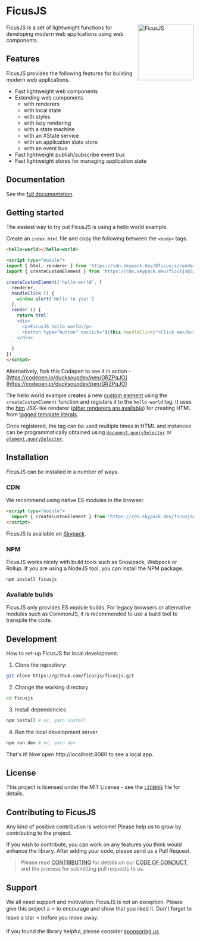 # FicusJS

<img src="img/ficus-icon-optimised.svg" alt="FicusJS" width="150" align="right">

FicusJS is a set of lightweight functions for developing modern web applications using web components.

## Features

FicusJS provides the following features for building modern web applications.

- Fast lightweight web components
- Extending web components
  - with renderers
  - with local state
  - with styles
  - with lazy rendering
  - with a state machine
  - with an XState service
  - with an application state store
  - with an event bus
- Fast lightweight publish/subscribe event bus
- Fast lightweight stores for managing application state

## Documentation

See the [full documentation](https://docs.ficusjs.org).

## Getting started

The easiest way to try out FicusJS is using a hello world example.

Create an `index.html` file and copy the following between the `<body>` tags.

```html
<hello-world></hello-world>

<script type="module">
import { html, renderer } from 'https://cdn.skypack.dev/@ficusjs/renderers@4/htm'
import { createCustomElement } from 'https://cdn.skypack.dev/ficusjs@3/custom-element'

createCustomElement('hello-world', {
  renderer,
  handleClick () {
    window.alert('Hello to you!')
  },
  render () {
    return html`
    <div>
      <p>FicusJS hello world</p>
      <button type="button" onclick="${this.handleClick}">Click me</button>
    </div>
  `
  }
})
</script>
```

Alternatively, fork this Codepen to see it in action - [https://codepen.io/ducksoupdev/pen/GRZPqJO](https://codepen.io/ducksoupdev/pen/GRZPqJO)

The hello world example creates a new [custom element](https://developer.mozilla.org/en-US/docs/Web/Web_Components/Using_custom_elements) using the `createCustomElement` function and registers it to the `hello-world` tag. It uses the [htm](https://www.npmjs.com/package/htm) JSX-like renderer ([other renderers are available](https://docs.ficusjs.org/renderers/)) for creating HTML from [tagged template literals](https://developer.mozilla.org/en-US/docs/Web/JavaScript/Reference/Template_literals).

Once registered, the tag can be used multiple times in HTML and instances can be programmatically obtained using [`document.querySelector`](https://developer.mozilla.org/en-US/docs/Web/API/Document/querySelector)
or [`element.querySelector`](https://developer.mozilla.org/en-US/docs/Web/API/Element/querySelector).

## Installation

FicusJS can be installed in a number of ways.

### CDN

We recommend using native ES modules in the browser.

```html
<script type="module">
  import { createCustomElement } from 'https://cdn.skypack.dev/ficusjs@3/custom-element'
</script>
```

FicusJS is available on [Skypack](https://www.skypack.dev/view/ficusjs).

### NPM

FicusJS works nicely with build tools such as Snowpack, Webpack or Rollup. If you are using a NodeJS tool, you can install the NPM package.

```bash
npm install ficusjs
```

### Available builds

FicusJS only provides ES module builds. For legacy browsers or alternative modules such as CommonJS, it is recommended to use a build tool to transpile the code.

## Development

How to set-up FicusJS for local development.

1. Clone the repository:

```bash
git clone https://github.com/ficusjs/ficusjs.git
```

2. Change the working directory

```bash
cd ficusjs
```

3. Install dependencies

```bash
npm install # or, yarn install
```

4. Run the local development server

```bash
npm run dev # or, yarn dev
```

That's it! Now open http://localhost:8080 to see a local app.

## License

This project is licensed under the MIT License - see the [`LICENSE`](LICENSE) file for details.

## Contributing to FicusJS

Any kind of positive contribution is welcome! Please help us to grow by contributing to the project.

If you wish to contribute, you can work on any features you think would enhance the library. After adding your code, please send us a Pull Request.

> Please read [CONTRIBUTING](CONTRIBUTING.md) for details on our [CODE OF CONDUCT](CODE_OF_CONDUCT.md), and the process for submitting pull requests to us.

## Support

We all need support and motivation. FicusJS is not an exception. Please give this project a ⭐️ to encourage and show that you liked it. Don't forget to leave a star ⭐️ before you move away.

If you found the library helpful, please consider [sponsoring us](https://github.com/sponsors/ficusjs).
